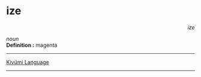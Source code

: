 
# ize

<div align="right"><i>ize</i></div>

*noun*  
**Definition :** magenta  

---

[Kivümi Language](../README.md)

---
